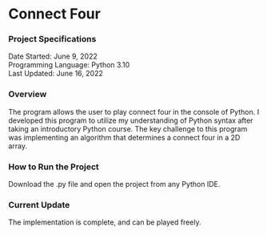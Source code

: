 # Connect Four
<h3>Project Specifications</h3>
Date Started: June 9, 2022<br>
Programming Language: Python 3.10<br>
Last Updated: June 16, 2022<br>
<h3>Overview</h3>
<p>The program allows the user to play connect four in the console of Python. I developed this
program to utilize my understanding of Python syntax after taking an introductory Python course.
The key challenge to this program was implementing an algorithm that determines a connect four
in a 2D array.</p>
<h3>How to Run the Project</h3>
<p>Download the .py file and open the project from any Python IDE. </p>
<h3>Current Update</h3>
<p>The implementation is complete, and can be played freely.</p>
